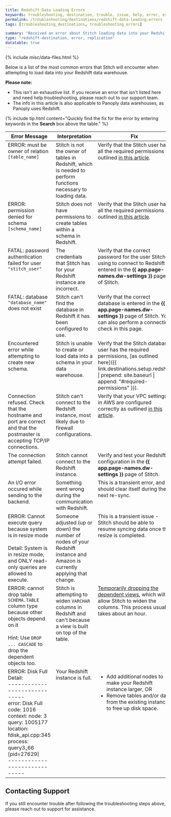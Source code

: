 ```yaml
---
title: Redshift Data Loading Errors
keywords: troubleshooting, destination, trouble, issue, help, error, errors, redshift, panoply
permalink: /troubleshooting/destinations/redshift-data-loading-errors
tags: [troubleshooting_destinations, troubleshooting_errors]

summary: "Received an error about Stitch loading data into your Redshift data warehouse? Check out these common errors and how to resolve them."
type: "redshift-destination, error, replication"
datatable: true
---
```

{% include misc/data-files.html %}

<script>
$(document).ready(function(){

    $('table.display').DataTable( {
        paging: false,
        stateSave: true,
        searching: true
    }
        );
});
</script>

Below is a list of the most common errors that Stitch will encounter when attempting to load data into your Redshift data warehouse.

**Please note:**

- This isn't an exhaustive list. If you receive an error that isn't listed here and need help troubleshooting, please reach out to our support team.
- The info in this article is also applicable to Panoply data warehouses, as Panoply uses Redshift.

{% include tip.html content="Quickly find the fix for the error by entering keywords in the <strong>Search</strong> box above the table." %}

<table id="sampleTable" class="display">
   <thead>
      <tr>
         <th>Error Message</th>
         <th>Interpretation</th>
         <th>Fix</th>
      </tr>
   </thead>
   <tbody>
      <tr>
         <td width="30%; fixed" valign="top">ERROR: must be owner of relation <code>[table_name]</code></td>
         <td valign="top">Stitch is not the owner of tables in Redshift, which is needed to perform functions necessary to loading data.</td>
         <td valign="top">Verify that the Stitch user has all the required permissions as outlined <a href="{{ link.destinations.setup.redshift | prepend: site.baseurl }}">in this article</a>.
		</td>
      </tr>
      <tr>
         <td width="30%; fixed" valign="top">ERROR: permission denied for schema <code>[schema_name]</code></td>
         <td valign="top">Stitch does not have permissions to create tables within a schema in Redshift.</td>
         <td valign="top">Verify that the Stitch user has all the required permissions as outlined <a href="{{ link.destinations.setup.redshift | prepend: site.baseurl }}">in this article</a>.
		     </td>
      </tr>
       <tr>
         <td width="30%; fixed" valign="top">FATAL: password authentication failed for user <code>"stitch_user"</code></td>
         <td valign="top">The credentials that Stitch has for your Redshift instance are incorrect.</td>
         <td valign="top">Verify that the correct password for the user Stitch is using to connect to Redshift is entered in the <strong>{{ app.page-names.dw-settings }}</strong> page of Stitch.
		</td>
      </tr>
       <tr>
         <td width="30%; fixed" valign="top">FATAL: database <code>"database_name"</code> does not exist</td>
         <td valign="top">Stitch can't find the database in Redshift it has been configured to use.</td>
         <td valign="top">Verify that the correct database is entered in the <strong>{{ app.page-names.dw-settings }}</strong> page of Stitch. You can also perform a connection check in this page.
		</td>
      </tr>
      <tr>
         <td width="30%; fixed" valign="top">
          Encountered error while attempting to create new schema.
         </td>
         <td valign="top">
          Stitch is unable to create or load data into a schema in your data warehouse.
         </td>
         <td valign="top" markdown="span">
          Verify that the Stitch database user has the required permissions, [as outlined here]({{ link.destinations.setup.redshift | prepend: site.baseurl | append: "#required-permissions" }}).
          </td>
      </tr>
       <tr>
         <td width="30%; fixed" valign="top">Connection refused. Check that the hostname and port are correct and that the postmaster is accepting TCP/IP connections.</td>
         <td valign="top">Stitch can't connect to the Redshift instance, most likely due to firewall configurations.</td>
         <td valign="top">Verify that your VPC settings in AWS are configured correctly as outlined <a href="{{ link.destinations.setup.redshift | prepend: site.baseurl }}">in this article</a>.
		</td>
      </tr>
       <tr>
         <td width="30%; fixed" valign="top">The connection attempt failed.</td>
         <td valign="top">Stitch cannot connect to the Redshift instance.</td>
         <td valign="top">Verify and test your Redshift configuration in the <strong>{{ app.page-names.dw-settings }}</strong> page of Stitch.
		</td>
      </tr>
       <tr>
         <td width="30%; fixed" valign="top">An I/O error occured while sending to the backend.</td>
         <td valign="top">Something went wrong during the communication with Redshift.</td>
         <td valign="top">This is a transient error, and should clear itself during the next re-sync.
		</td>
      </tr>
       <tr>
         <td width="30%; fixed" valign="top">ERROR: Cannot execute query because system is in resize mode<br><br>
          Detail: System is in resize mode, and ONLY read-only queries are allowed to execute.</td>
         <td valign="top">Someone adjusted (up or down) the number of nodes of your Redshift instance and Amazon is currently applying that change.</td>
         <td valign="top">This is a transient issue - Stitch should be able to resume syncing data once the resize is completed.
		    </td>
      </tr>
       <tr>
         <td width="30%; fixed" valign="top">ERROR: cannot drop table <code>SCHEMA.TABLE</code> column type because other objects depend on it<br><br>
          Hint: Use <code>DROP ... CASCADE</code> to drop the dependent objects too.</td>
         <td valign="top">Stitch is attempting to widen <code>VARCHAR</code> columns in Redshift and can't because a view is built on top of the table.</td>
         <td valign="top"><a href="{{ site.baseurl }}/troubleshooting/destinations/redshift-dependent-view-errors">Temporarily dropping the dependent views</a>, which will allow Stitch to widen the columns. This process usually takes about an hour.
        </td>
      </tr>
       <tr>
         <td width="30%; fixed" valign="top">
          ERROR: Disk Full Detail:<br> 
          -----------------------------<br>
          error:  Disk Full<br>
          code:      1016<br>
          context:   node: 3<br>
          query:     1005177<br>
          location:  fdisk_api.cpp:345<br>
          process:   query3_66 [pid=27629]<br>
          -----------------------------
         </td>
         <td valign="top">Your Redshift instance is full.</td>
         <td valign="top"><ul>
          <li>Add additional nodes to make your Redshift instance larger, OR</li>
          <li>Remove tables and/or data from the existing instance to free up disk space.</li>
        </ul>
        </td>
      </tr>
   </tbody>
</table>

## Contacting Support

If you still encounter trouble after following the troubleshooting steps above, please reach out to support for assistance.